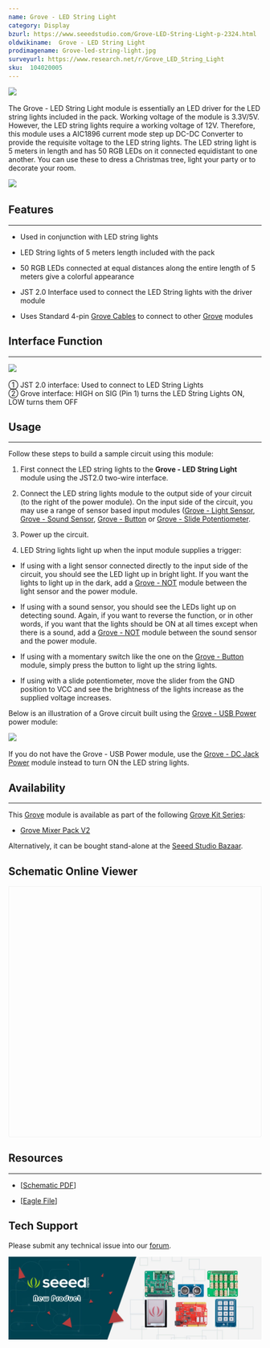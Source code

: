 ```yaml
---
name: Grove - LED String Light
category: Display
bzurl: https://www.seeedstudio.com/Grove-LED-String-Light-p-2324.html
oldwikiname:  Grove - LED String Light
prodimagename: Grove-led-string-light.jpg
surveyurl: https://www.research.net/r/Grove_LED_String_Light
sku:  104020005
---
```


![](https://files.seeedstudio.com/wiki/Grove-LED_String_Light/img/Grove-led-string-light.jpg)

The Grove - LED String Light module is essentially an LED driver for the LED string lights included in the pack. Working voltage of the module is 3.3V/5V. However, the LED string lights require a working voltage of 12V. Therefore, this module uses a AIC1896 current mode step up DC-DC Converter to provide the requisite voltage to the LED string lights. The LED string light is 5 meters in length and has 50 RGB LEDs on it connected equidistant to one another. You can use these to dress a Christmas tree, light your party or to decorate your room.

[![](https://files.seeedstudio.com/wiki/Seeed-WiKi/docs/images/300px-Get_One_Now_Banner-ragular.png)](https://www.seeedstudio.com/Grove-LED-String-Light-p-2324.html)

##  Features
---
*   Used in conjunction with LED string lights

*   LED String lights of 5 meters length included with the pack

*   50 RGB LEDs connected at equal distances along the entire length of 5 meters give a colorful appearance

*   JST 2.0 Interface used to connect the LED String lights with the driver module

*   Uses Standard 4-pin [Grove Cables](/Grove_System/#grove-cables) to connect to other [Grove](/Grove_System/) modules

##  Interface Function
---
![](https://files.seeedstudio.com/wiki/Grove-LED_String_Light/img/LED_String_Light.jpg)

<dl><dt>① JST 2.0 interface: Used to connect to LED String Lights

</dt><dt>② Grove interface: HIGH on SIG (Pin 1) turns the LED String Lights ON, LOW turns them OFF
</dt></dl>

##  Usage
---
Follow these steps to build a sample circuit using this module:

1.  First connect the LED string lights to the **Grove - LED String Light** module using the JST2.0 two-wire interface.

2.  Connect the LED string lights module to the output side of your circuit (to the right of the power module). On the input side of the circuit, you may use a range of sensor based input modules ([Grove - Light Sensor](/Grove-Light_Sensor/), [Grove - Sound Sensor](/Grove-Sound_Sensor/), [Grove - Button](/Grove-Button/) or [Grove - Slide Potentiometer](/Grove-Slide_Potentiometer/).

3.  Power up the circuit.

4.  LED String lights light up when the input module supplies a trigger:


*   If using with a light sensor connected directly to the input side of the circuit, you should see the LED light up in bright light. If you want the lights to light up in the dark, add a [Grove - NOT](/Grove-NOT "Grove - NOT") module between the light sensor and the power module.

*   If using with a sound sensor, you should see the LEDs light up on detecting sound. Again, if you want to reverse the function, or in other words, if you want that the lights should be ON at all times except when there is a sound, add a [Grove - NOT](/Grove-NOT "Grove - NOT") module between the sound sensor and the power module.

*   If using with a momentary switch like the one on the [Grove - Button](/Grove-Button/) module, simply press the button to light up the string lights.

*   If using with a slide potentiometer, move the slider from the GND position to VCC and see the brightness of the lights increase as the supplied voltage increases.
</dd></dl>
</dd></dl>
</dd></dl>

Below is an illustration of a Grove circuit built using the [Grove - USB Power](/Grove-Mixer_Pack_V2 "Grove - Mixer Pack") power module:

![](https://files.seeedstudio.com/wiki/Grove-LED_String_Light/img/LED_String_Light_Photo.gif)

If you do not have the Grove - USB Power module, use the [Grove - DC Jack Power](/Grove-DC_Jack_Power "Grove - DC Jack Power") module instead to turn ON the LED string lights.

##  Availability
---
This [Grove](/Grove_System/) module is available as part of the following [Grove Kit Series](/Grove_System/#grove-starter-kit):

*   [Grove Mixer Pack V2](/Grove-Mixer_Pack_V2 "GROVE MIXER PACK V2")

Alternatively, it can be bought stand-alone at the [Seeed Studio Bazaar](http://www.seeedstudio.com/depot/Grove-LED-String-Light-p-1821.html).


## Schematic Online Viewer

<div class="altium-ecad-viewer" data-project-src="https://github.com/SeeedDocument/Grove-LED_String_Light/raw/master/res/Grove-LED_String_Light.zip" style="border-radius: 0px 0px 4px 4px; height: 500px; border-style: solid; border-width: 1px; border-color: rgb(241, 241, 241); overflow: hidden; max-width: 1280px; max-height: 700px; box-sizing: border-box;" />
</div>


##  Resources
---
*   [[Schematic PDF](https://files.seeedstudio.com/wiki/Grove-LED_String_Light/res/Grove-LED_String_Light.pdf)]

*   [[Eagle File](https://files.seeedstudio.com/wiki/Grove-LED_String_Light/res/Grove-LED_String_Light.zip)]

## Tech Support
Please submit any technical issue into our [forum](http://forum.seeedstudio.com/). <br /><p style="text-align:center"><a href="https://www.seeedstudio.com/act-4.html?utm_source=wiki&utm_medium=wikibanner&utm_campaign=newproducts" target="_blank"><img src="https://github.com/SeeedDocument/Wiki_Banner/raw/master/new_product.jpg" /></a></p>